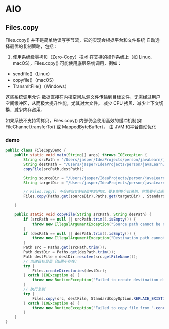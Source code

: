 # AIO



## Files.copy 

Files.copy() 并不是简单地读写字节流，它的实现会根据平台和文件系统 自动选择最优的复制策略，包括：

1. 使用系统级零拷贝（Zero-Copy）技术
   在支持的操作系统上（如 Linux、macOS），Files.copy() 可能使用底层系统调用，例如：

- sendfile()（Linux）
- copyfile()（macOS）
- TransmitFile()（Windows）

这些系统调用允许 数据直接在内核空间从源文件传输到目标文件，无需经过用户空间缓冲区，从而极大提升性能，尤其对大文件。
减少 CPU 拷贝、减少上下文切换、减少内存占用。

如果系统不支持零拷贝，Files.copy() 内部仍会使用高效的缓冲机制(如 FileChannel.transferTo() 或 MappedByteBuffer），
由 JVM 和平台自动优化
### demo 
```java
public class FileCopyDemo {
    public static void main(String[] args) throws IOException {
        String srcPath = "/Users/jasper/IdeaProjects/person/javaLearn/javaBasic/src/main/java/com/jasper/io/AIO/files/a.txt";
        String destPath = "/Users/jasper/IdeaProjects/person/javaLearn/javaBasic/src/main/java/com/jasper/io/AIO/fileCopy/";
        copyFile(srcPath,destPath);

        String sourceDir = "/Users/jasper/IdeaProjects/person/javaLearn/javaBasic/src/main/java/com/jasper/io/AIO/files";
        String targetDir = "/Users/jasper/IdeaProjects/person/javaLearn/javaBasic/src/main/java/com/jasper/io/AIO/fileCopy1";

        // Files.copy() 不会递归复制目录中的内容。要复制整个目录树，你需要手动遍历目录结构或使用递归方法。
        Files.copy(Paths.get(sourceDir),Paths.get(targetDir) , StandardCopyOption.REPLACE_EXISTING);

    }

    public static void copyFile(String srcPath, String desPath) {
        if (srcPath == null || srcPath.trim().isEmpty()) {
            throw new IllegalArgumentException("Source path cannot be null or empty");
        }
        if (desPath == null || desPath.trim().isEmpty()) {
            throw new IllegalArgumentException("Destination path cannot be null or empty");
        }
        Path src = Paths.get(srcPath.trim());
        Path destDir = Paths.get(desPath.trim());
        Path destFile = destDir.resolve(src.getFileName());
        // 创建目标目录（如果不存在）
        try {
            Files.createDirectories(destDir);
        } catch (IOException e) {
            throw new RuntimeException("Failed to create destination directory: ".concat(destDir.toString()), e);
        }
        // 执行复制
        try {
            Files.copy(src, destFile, StandardCopyOption.REPLACE_EXISTING);
        } catch (IOException e) {
            throw new RuntimeException("Failed to copy file from ".concat(src.toString()).concat(" to ").concat(destFile.toString()), e);
        }
    }
}

```